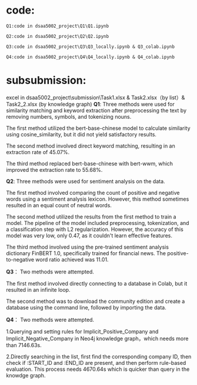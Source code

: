 # code:
	
	Q1:code in dsaa5002_project\Q1\Q1.ipynb
 
	Q2:code in dsaa5002_project\Q2\Q2.ipynb
 
	Q3:code in dsaa5002_project\Q3\Q3_locally.ipynb & Q3_colab.ipynb
 
	Q4:code in dsaa5002_project\Q4\Q4_locally.ipynb & Q4_colab.ipynb
# subsubmission:
	
 excel in dsaa5002_project\submission\Task1.xlsx & Task2.xlsx（by list）& Task2_2.xlsx (by knowledge graph)
**Q1**:
Three methods were used for similarity matching and keyword extraction after preprocessing the text by removing numbers, symbols, and tokenizing nouns.

 The first method utilized the bert-base-chinese model to calculate similarity using cosine_similarity, but it did not yield satisfactory results. 

The second method involved direct keyword matching, resulting in an extraction rate of 45.07%. 

The third method replaced bert-base-chinese with bert-wwm, which improved the extraction rate to 55.68%.

**Q2**: 
Three methods were used for sentiment analysis on the data. 

The first method involved comparing the count of positive and negative words using a sentiment analysis lexicon. However, this method sometimes resulted in an equal count of neutral words. 

The second method utilized the results from the first method to train a model. The pipeline of the model included preprocessing, tokenization, and a classification step with L2 regularization. However, the accuracy of this model was very low, only 0.47, as it couldn't learn effective features.

The third method involved using the pre-trained sentiment analysis dictionary FinBERT 1.0, specifically trained for financial news. The positive-to-negative word ratio achieved was 11.01.

**Q3**：
Two methods were attempted. 

The first method involved directly connecting to a database in Colab, but it resulted in an infinite loop. 

The second method was to download the community edition and create a database using the command line, followed by importing the data.

**Q4**：
Two methods were attempted. 

1.Querying and setting rules for Implicit_Positive_Company and Implicit_Negative_Company in Neo4j knowledge graph，which needs more than 7146.63s.

2.Directly searching in the list, first find the corresponding company ID, then check if :START_ID and :END_ID are present, and then perform rule-based evaluation. This process needs 4670.64s which is quicker than query in the knowdge graph.
